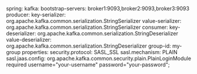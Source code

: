 spring:
  kafka:
    bootstrap-servers: broker1:9093,broker2:9093,broker3:9093
    producer:
      key-serializer: org.apache.kafka.common.serialization.StringSerializer
      value-serializer: org.apache.kafka.common.serialization.StringSerializer
    consumer:
      key-deserializer: org.apache.kafka.common.serialization.StringDeserializer
      value-deserializer: org.apache.kafka.common.serialization.StringDeserializer
      group-id: my-group
    properties:
      security.protocol: SASL_SSL
      sasl.mechanism: PLAIN
      sasl.jaas.config: org.apache.kafka.common.security.plain.PlainLoginModule required username="your-username" password="your-password";
